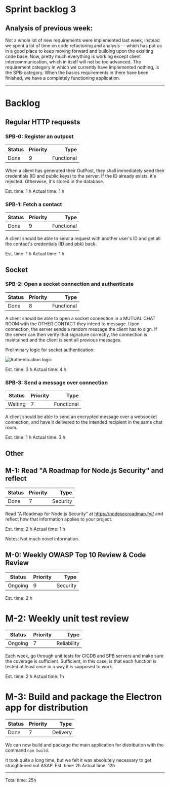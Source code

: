# Sprint backlog 3
## Analysis of previous week:

Not a whole lot of new requirements were implemented last week, instead we spent a lot of time on code refactoring and analysis -- which has put us in a good place to keep moving forward and building upon the exisiting code base.
Now, pretty much everything is working except client intercommunication, which in itself will not be too advanced. The requirement category in which we currently have implemented nothing, is the SPB-category. When the basics requirements in there have been finished, we have a completely functioning application.

---

# Backlog

## Regular HTTP requests
### SPB-0: Register an outpost
| Status      | Priority           | Type  |
| ------------- |-------------| -----:|
| Done | 9 | Functional |

When a client has generated their OutPost, they shall immediately send their credentials (ID and public keys) to the server. If the ID already exists, it's rejected. Otherwise, it's stored in the database.

Est. time: 1 h
Actual time: 1 h
### SPB-1: Fetch a contact
| Status      | Priority           | Type  |
| ------------- |-------------| -----:|
| Done | 9 | Functional |

A client should be able to send a request with another user's ID and get all the contact's credentials (ID and pbk) back.

Est. time: 1 h
Actual time: 1 h

## Socket

### SPB-2: Open a socket connection and authenticate
| Status      | Priority           | Type  |
| ------------- |-------------| -----:|
| Done | 8 | Functional |

A client should be able to open a socket connection in a MUTUAL CHAT ROOM with the OTHER CONTACT they intend to message. Upon connection, the server sends a random message the client has to sign. If the server can then verify that signature correctly, the connection is maintained and the client is sent all previous messages.

Preliminary logic for socket authentication:

![Authentication logic](https://gitlab.lnu.se/1dv430/student/jc222rz/project/-/raw/master/docs/charts/Socket_Auth.png)

Est. time: 3 h
Actual time: 4 h

### SPB-3: Send a message over connection
| Status      | Priority           | Type  |
| ------------- |-------------| -----:|
| Waiting | 7 | Functional |

A client should be able to send an encrypted message over a websocket connection, and have it delivered to the intended recipient in the same chat room.

Est. time: 1 h
Actual time: 3 h

## Other
## M-1: Read "A Roadmap for Node.js Security" and reflect
| Status      | Priority           | Type  |
| ------------- |-------------| -----:|
| Done | 7 | Security |
Read "A Roadmap for Node.js Security" at https://nodesecroadmap.fyi/ and reflect how that information applies to your project.

Est. time: 2 h
Actual time: 1 h

Notes: Not much novel information.

## M-0: Weekly OWASP Top 10 Review & Code Review
| Status      | Priority           | Type  |
| ------------- |-------------| -----:|
| Ongoing | 9 | Security |

Est. time: 2 h

# M-2: Weekly unit test review
| Status      | Priority           | Type  |
| ------------- |-------------| -----:|
| Ongoing | 7 | Reliability |
Each week, go through unit tests for CICDB and SPB servers and make sure the coverage is sufficient. Sufficient, in this case, is that each function is tested at least once in a way it is supposed to work.

Est. time: 2 h
Actual time: 1h

# M-3: Build and package the Electron app for distribution
| Status      | Priority           | Type  |
| ------------- |-------------| -----:|
| Done | 7 | Delivery |
We can now build and package the main application for distribution with the command `npm build`.

It took quite a long time, but we felt it was absolutely necessary to get straightened out ASAP.
Est. time: 2h
Actual time: 12h

---
Total time: 25h